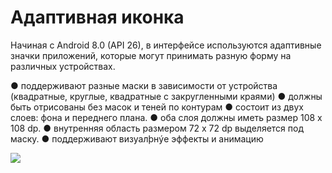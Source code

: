 # Адаптивная иконка

Начиная с Android 8.0 (API 26), в интерфейсе используются адаптивные значки приложений, которые могут принимать разную  форму на различных устройствах.

● поддерживают разные маски в зависимости от устройства (квадратные, круглые, квадратные с закругленными краями)
● должны быть отрисованы без масок и теней по контурам
● состоит из двух слоев: фона и переднего плана.
● оба слоя должны иметь размер 108 x 108 dp.
● внутренняя область размером 72 x 72 dp выделяется под маску.
● поддерживают визуалþнýе эффекты и анимацию

![](https://ucarecdn.com/3fb4592d-eb7c-44a3-ac80-65e103fe1304/)

![](data:image/gif;base64,R0lGODlhAQABAPABAP///wAAACH5BAEKAAAALAAAAAABAAEAAAICRAEAOw== "Click and drag to move")
